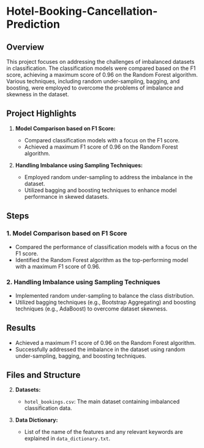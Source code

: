 # Hotel-Booking-Cancellation-Prediction


## Overview

This project focuses on addressing the challenges of imbalanced datasets in classification. The classification models were compared based on the F1 score, achieving a maximum score of 0.96 on the Random Forest algorithm. Various techniques, including random under-sampling, bagging, and boosting, were employed to overcome the problems of imbalance and skewness in the dataset.

## Project Highlights

1. **Model Comparison based on F1 Score:**
   - Compared classification models with a focus on the F1 score.
   - Achieved a maximum F1 score of 0.96 on the Random Forest algorithm.

2. **Handling Imbalance using Sampling Techniques:**
   - Employed random under-sampling to address the imbalance in the dataset.
   - Utilized bagging and boosting techniques to enhance model performance in skewed datasets.

## Steps

### 1. Model Comparison based on F1 Score

- Compared the performance of classification models with a focus on the F1 score.
- Identified the Random Forest algorithm as the top-performing model with a maximum F1 score of 0.96.

### 2. Handling Imbalance using Sampling Techniques

- Implemented random under-sampling to balance the class distribution.
- Utilized bagging techniques (e.g., Bootstrap Aggregating) and boosting techniques (e.g., AdaBoost) to overcome dataset skewness.

## Results

- Achieved a maximum F1 score of 0.96 on the Random Forest algorithm.
- Successfully addressed the imbalance in the dataset using random under-sampling, bagging, and boosting techniques.

## Files and Structure

2. **Datasets:**
   - `hotel_bookings.csv`: The main dataset containing imbalanced classification data.

3. **Data Dictionary:**
   - List of the name of the features and any relevant keywords are explained in `data_dictionary.txt`.

